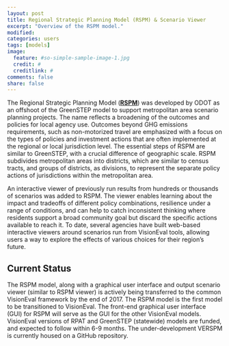 ```yaml
---
layout: post
title: Regional Strategic Planning Model (RSPM) & Scenario Viewer
excerpt: "Overview of the RSPM model."
modified: 
categories: users
tags: [models]
image:
  feature: #so-simple-sample-image-1.jpg
  credit: #
  creditlink: #
comments: false
share: false
---
```


The Regional Strategic Planning Model ([**RSPM**](http://www.oregon.gov/ODOT/Planning/Documents/RSPM-Quick-Summary.pdf)) was developed by ODOT as an offshoot of the GreenSTEP model to support metropolitan area scenario planning projects. The name reflects a broadening of the outcomes and policies for local agency use. Outcomes beyond GHG emissions requirements, such as non-motorized travel are emphasized with a focus on the types of policies and investment actions that are often implemented at the regional or local jurisdiction level. The essential steps of RSPM are similar to GreenSTEP, with a crucial difference of geographic scale. RSPM subdivides metropolitan areas into districts, which are similar to census tracts, and groups of districts, as divisions, to represent the separate policy actions of jurisdictions within the metropolitan area.  

An interactive viewer of previously run results from hundreds or thousands of scenarios was added to RSPM.  The viewer enables learning about the impact and tradeoffs of different policy combinations, resilience under a range of conditions, and can help to catch inconsistent thinking where residents support a broad community goal but discard the specific actions available to reach it. To date, several agencies have built web-based interactive viewers around scenarios run from VisionEval tools, allowing users a way to explore the effects of various choices for their region’s future.  

## Current Status

The RSPM model, along with a graphical user interface and output scenario viewer (similar to RSPM viewer) is actively being transferred to the common VisionEval framework by the end of 2017. The RSPM model is the first model to be transitioned to VisionEval. The front-end graphical user interface (GUI) for RSPM will serve as the GUI for the other VisionEval models. VisionEval versions of RPAT and GreenSTEP (statewide) models are funded, and expected to follow within 6-9 months. The under-development VERSPM is currently housed on a GitHub repository. 
